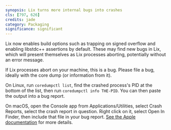 ```yaml
---
synopsis: Lix turns more internal bugs into crashes
cls: [797, 626]
credits: jade
category: Packaging
significance: significant
---
```


Lix now enables build options such as trapping on signed overflow and enabling
libstdc++ assertions by default. These may find new bugs in Lix, which will
present themselves as Lix processes aborting, potentially without an error
message.

If Lix processes abort on your machine, this is a bug. Please file a bug,
ideally with the core dump (or information from it).

On Linux, run `coredumpctl list`, find the crashed process's PID at
the bottom of the list, then run `coredumpctl info THE-PID`. You can then paste
the output into a bug report.

On macOS, open the Console app from Applications/Utilities, select Crash
Reports, select the crash report in question. Right click on it, select Open In
Finder, then include that file in your bug report. [See the Apple
documentation][apple-crashreport] for more details.

[apple-crashreport]: https://developer.apple.com/documentation/xcode/acquiring-crash-reports-and-diagnostic-logs#Locate-crash-reports-and-memory-logs-on-the-device
